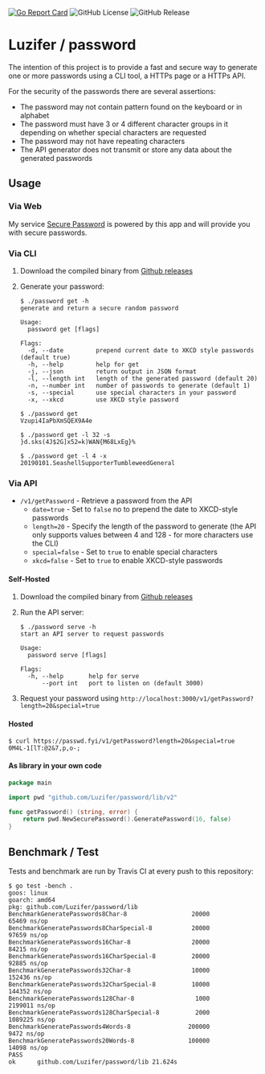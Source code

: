 [![Go Report Card](https://goreportcard.com/badge/github.com/Luzifer/password)](https://goreportcard.com/report/github.com/Luzifer/password)
![GitHub License](https://img.shields.io/github/license/Luzifer/password)
![GitHub Release](https://img.shields.io/github/v/release/Luzifer/password)


# Luzifer / password

The intention of this project is to provide a fast and secure way to generate one or more passwords using a CLI tool, a HTTPs page or a HTTPs API.

For the security of the passwords there are several assertions:

- The password may not contain pattern found on the keyboard or in alphabet
- The password must have 3 or 4 different character groups in it depending on whether special characters are requested
- The password may not have repeating characters
- The API generator does not transmit or store any data about the generated passwords

## Usage

### Via Web

My service [Secure Password](https://passwd.fyi/) is powered by this app and will provide you with secure passwords.

### Via CLI

1. Download the compiled binary from [Github releases](https://github.com/Luzifer/password/releases/latest)
2. Generate your password:

    ```console
    $ ./password get -h
    generate and return a secure random password
    
    Usage:
      password get [flags]
    
    Flags:
      -d, --date         prepend current date to XKCD style passwords (default true)
      -h, --help         help for get
      -j, --json         return output in JSON format
      -l, --length int   length of the generated password (default 20)
      -n, --number int   number of passwords to generate (default 1)
      -s, --special      use special characters in your password
      -x, --xkcd         use XKCD style password

    $ ./password get
    Vzupi4IaPbXmSQEX9A4e

    $ ./password get -l 32 -s
    }d.sks(4J$2G]x52=k)WAN{M68LxEg}%

    $ ./password get -l 4 -x
    20190101.SeashellSupporterTumbleweedGeneral
    ```

### Via API

- `/v1/getPassword` - Retrieve a password from the API
  - `date=true` - Set to `false` no to prepend the date to XKCD-style passwords
  - `length=20` - Specify the length of the password to generate (the API only supports values between 4 and 128 - for more characters use the CLI)
  - `special=false` - Set to `true` to enable special characters
  - `xkcd=false` - Set to `true` to enable XKCD-style passwords

#### Self-Hosted

1. Download the compiled binary from [Github releases](https://github.com/Luzifer/password/releases/latest)
2. Run the API server:

    ```console
    $ ./password serve -h
    start an API server to request passwords

    Usage:
      password serve [flags]

    Flags:
      -h, --help       help for serve
          --port int   port to listen on (default 3000)
    ```
3. Request your password using `http://localhost:3000/v1/getPassword?length=20&special=true`

#### Hosted

```console
$ curl https://passwd.fyi/v1/getPassword?length=20&special=true
0M4L-1[lT:@2&7,p,o-;
```

#### As library in your own code

```go
package main

import pwd "github.com/Luzifer/password/lib/v2"

func getPassword() (string, error) {
	return pwd.NewSecurePassword().GeneratePassword(16, false)
}
```

## Benchmark / Test

Tests and benchmark are run by Travis CI at every push to this repository:

```console
$ go test -bench .
goos: linux
goarch: amd64
pkg: github.com/Luzifer/password/lib
BenchmarkGeneratePasswords8Char-8                  20000             65469 ns/op
BenchmarkGeneratePasswords8CharSpecial-8           20000             97659 ns/op
BenchmarkGeneratePasswords16Char-8                 20000             84215 ns/op
BenchmarkGeneratePasswords16CharSpecial-8          20000             92885 ns/op
BenchmarkGeneratePasswords32Char-8                 10000            152436 ns/op
BenchmarkGeneratePasswords32CharSpecial-8          10000            144352 ns/op
BenchmarkGeneratePasswords128Char-8                 1000           2199011 ns/op
BenchmarkGeneratePasswords128CharSpecial-8          2000           1089225 ns/op
BenchmarkGeneratePasswords4Words-8                200000              9472 ns/op
BenchmarkGeneratePasswords20Words-8               100000             14098 ns/op
PASS
ok      github.com/Luzifer/password/lib 21.624s
```
